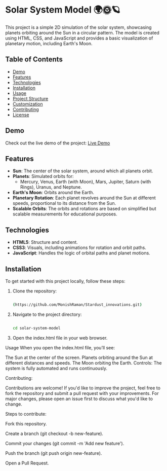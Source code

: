 # Solar System Model 🌍🌞🪐

This project is a simple 2D simulation of the solar system, showcasing planets orbiting around the Sun in a circular pattern. The model is created using HTML, CSS, and JavaScript and provides a basic visualization of planetary motion, including Earth's Moon.

## Table of Contents
- [Demo](#demo)
- [Features](#features)
- [Technologies](#technologies)
- [Installation](#installation)
- [Usage](#usage)
- [Project Structure](#project-structure)
- [Customization](#customization)
- [Contributing](#contributing)
- [License](#license)

## Demo
Check out the live demo of the project:
[Live Demo]((https://stardustinnovations.netlify.app/)) 

## Features
- **Sun**: The center of the solar system, around which all planets orbit.
- **Planets**: Simulated orbits for:
  - Mercury, Venus, Earth (with Moon), Mars, Jupiter, Saturn (with Rings), Uranus, and Neptune.
- **Earth's Moon**: Orbits around the Earth.
- **Planetary Rotation**: Each planet revolves around the Sun at different speeds, proportional to its distance from the Sun.
- **Scalable Orbits**: The orbits and rotations are based on simplified but scalable measurements for educational purposes.

## Technologies
- **HTML5**: Structure and content.
- **CSS3**: Visuals, including animations for rotation and orbit paths.
- **JavaScript**: Handles the logic of orbital paths and planet motions.

## Installation

To get started with this project locally, follow these steps:

1. Clone the repository:
   ```bash
   
   (https://github.com/MonishRaman/Stardust_innovations.git)
   
3. Navigate to the project directory:
   ```bash
   
   cd solar-system-model
   
5. Open the index.html file in your web browser.

 Usage
   When you open the index.html file, you’ll see:

  The Sun at the center of the screen.
  Planets orbiting around the Sun at different distances and speeds.
  The Moon orbiting the Earth.
  Controls:
  The system is fully automated and runs continuously.
  
Contributing:

  Contributions are welcome! If you'd like to improve the project, feel free to fork the repository and submit a pull request with your improvements. For major changes, please open an issue first to discuss what you'd like to change.
  
  Steps to contribute:
  
  Fork this repository.
  
  Create a branch (git checkout -b new-feature).
  
  Commit your changes (git commit -m 'Add new feature').
  
  Push the branch (git push origin new-feature).
  
  Open a Pull Request.
